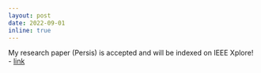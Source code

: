 ```yaml
---
layout: post
date: 2022-09-01
inline: true
---
```



My research paper (Persis) is accepted and will be indexed on IEEE Xplore! -  [link](https://www.linkedin.com/posts/mehrdad-mohammadian-_computervision-deeplearning-researchpaper-activity-6970962261318193152-N5m8?utm_source=share&utm_medium=member_desktop)